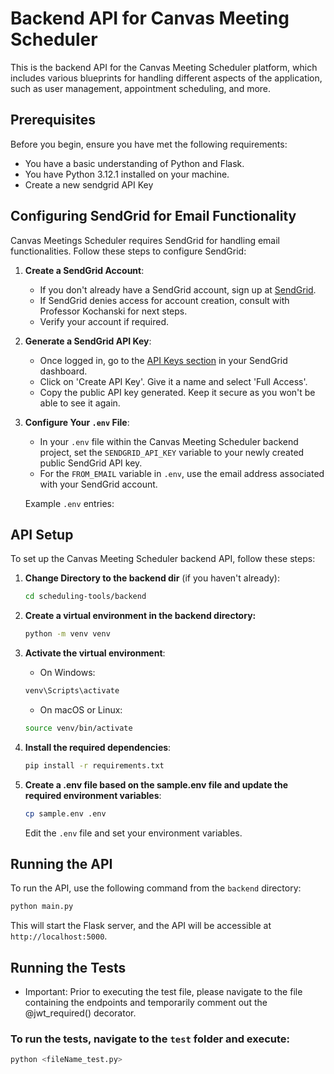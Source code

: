 # Backend API for Canvas Meeting Scheduler

This is the backend API for the Canvas Meeting Scheduler platform, which includes various blueprints for handling different aspects of the application, such as user management, appointment scheduling, and more.

## Prerequisites

Before you begin, ensure you have met the following requirements:

- You have a basic understanding of Python and Flask.
- You have Python 3.12.1 installed on your machine.
- Create a new sendgrid API Key

## Configuring SendGrid for Email Functionality

Canvas Meetings Scheduler requires SendGrid for handling email functionalities. Follow these steps to configure SendGrid:

1. **Create a SendGrid Account**:

   - If you don't already have a SendGrid account, sign up at [SendGrid](https://sendgrid.com/).
   - If SendGrid denies access for account creation, consult with Professor Kochanski for next steps.
   - Verify your account if required.

2. **Generate a SendGrid API Key**:

   - Once logged in, go to the [API Keys section](https://app.sendgrid.com/settings/api_keys) in your SendGrid dashboard.
   - Click on 'Create API Key'. Give it a name and select 'Full Access'.
   - Copy the public API key generated. Keep it secure as you won't be able to see it again.

3. **Configure Your `.env` File**:

   - In your `.env` file within the Canvas Meeting Scheduler backend project, set the `SENDGRID_API_KEY` variable to your newly created public SendGrid API key.
   - For the `FROM_EMAIL` variable in `.env`, use the email address associated with your SendGrid account.

   Example `.env` entries:

## API Setup

To set up the Canvas Meeting Scheduler backend API, follow these steps:

1. **Change Directory to the backend dir** (if you haven't already):
   ```bash
   cd scheduling-tools/backend
   ```
2. **Create a virtual environment in the backend directory:**
   ```bash
   python -m venv venv
   ```
3. **Activate the virtual environment**:
   - On Windows:
   ```bash
   venv\Scripts\activate
   ```
   - On macOS or Linux:
   ```bash
   source venv/bin/activate
   ```
4. **Install the required dependencies**:

   ```bash
   pip install -r requirements.txt
   ```

5. **Create a .env file based on the sample.env file and update the required environment variables**:
   ```bash
   cp sample.env .env
   ```
   Edit the `.env` file and set your environment variables.

## Running the API

To run the API, use the following command from the `backend` directory:

```bash
python main.py
```

This will start the Flask server, and the API will be accessible at `http://localhost:5000`.

## Running the Tests

- Important: Prior to executing the test file, please navigate to the file containing the endpoints and temporarily comment out the @jwt_required() decorator.

### To run the tests, navigate to the `test` folder and execute:

```bash
python <fileName_test.py>
```
